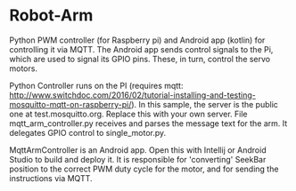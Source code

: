# Robot-Arm
Python PWM controller (for Raspberry pi) and Android app (kotlin) for controlling it via MQTT. 
The Android app sends control signals to the Pi, which are used to signal its GPIO pins. These, in turn, control the servo motors.

Python Controller runs on the PI (requires mqtt: http://www.switchdoc.com/2016/02/tutorial-installing-and-testing-mosquitto-mqtt-on-raspberry-pi/). In this sample, the server is the public one at test.mosquitto.org. Replace this with your own server.
File mqtt_arm_controller.py receives and parses the message text for the arm. It delegates GPIO control to single_motor.py.

MqttArmController is an Android app. Open this with Intellij or Android Studio to build and deploy it. It is responsible for 'converting' SeekBar position to the correct PWM duty cycle for the motor, and for sending the instructions via MQTT.

